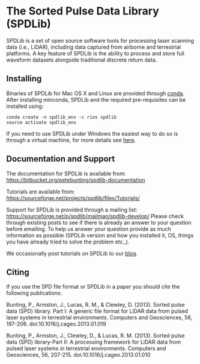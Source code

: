 # The Sorted Pulse Data Library (SPDLib) #

SPDLib is a set of open source software tools for processing laser scanning data (i.e., LiDAR), including data captured from airborne and terrestrial platforms. A key feature of SPDLib is the ability to process and store full waveform datasets alongside traditional discrete return data.

## Installing ##

Binaries of SPDLib for Mac OS X and Linux are provided through [conda](http://conda.pydata.org/miniconda.html). After installing minconda, SPDLib and the required pre-requisites can be installed using:

```
conda create -n spdlib_env -c rios spdlib
source activate spdlib_env
```

If you need to use SPDLib under Windows the easiest way to do so is through a virtual machine, for more details see [here](https://spectraldifferences.wordpress.com/2014/09/24/installing-rsgislib-on-windows-through-a-virtual-machine).

## Documentation and Support ##

The documentation for SPDLib is available from: https://bitbucket.org/petebunting/spdlib-documentation

Tutorials are available from: https://sourceforge.net/projects/spdlib/files/Tutorials/

Support for SPDLib is provided through a mailing list: https://sourceforge.net/p/spdlib/mailman/spdlib-develop/
Please check through existing posts to see if there is already an answer to your question before emailing. To help us answer your question provide as much information as possible (SPDLib version and how you installed it, OS, things you have already tried to solve the problem etc.,).

We occasionally post tutorials on SPDLib to our [blog](https://spectraldifferences.wordpress.com/tag/spdlib/).

## Citing ##

If you use the SPD file format or SPDLib in a paper you should cite the following publications:

Bunting, P., Armston, J., Lucas, R. M., & Clewley, D. (2013). Sorted pulse data (SPD) library. Part I: A generic file format for LiDAR data from pulsed laser systems in terrestrial environments. Computers and Geosciences, 56, 197-206. doi:10.1016/j.cageo.2013.01.019

Bunting, P., Armston, J., Clewley, D., & Lucas, R. M. (2013). Sorted pulse data (SPD) library-Part II: A processing framework for LiDAR data from pulsed laser systems in terrestrial environments. Computers and Geosciences, 56, 207-215. doi:10.1016/j.cageo.2013.01.010